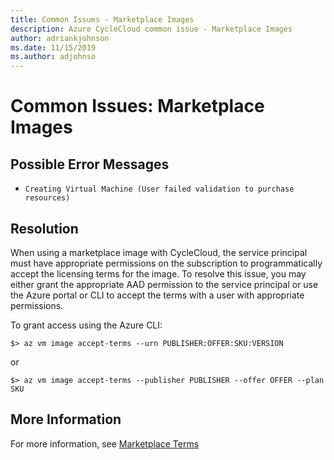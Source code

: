 ```yaml
---
title: Common Issues - Marketplace Images
description: Azure CycleCloud common issue - Marketplace Images
author: adriankjohnson
ms.date: 11/15/2019
ms.author: adjohnso
---
```

# Common Issues: Marketplace Images

## Possible Error Messages

- `Creating Virtual Machine (User failed validation to purchase resources)`

## Resolution

When using a marketplace image with CycleCloud, the service principal must have appropriate permissions on the subscription to programmatically accept the licensing terms for the image. To resolve this issue, you may either grant the appropriate AAD permission to the service principal or use the Azure portal or CLI to accept the terms with a user with appropriate permissions.

To grant access using the Azure CLI:

```azurecli-interactive
$> az vm image accept-terms --urn PUBLISHER:OFFER:SKU:VERSION
```

or

```azurecli-interactive
$> az vm image accept-terms --publisher PUBLISHER --offer OFFER --plan SKU
```

## More Information

For more information, see [Marketplace Terms](https://azure.microsoft.com/support/legal/marketplace-terms/)

